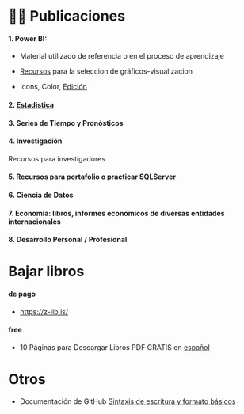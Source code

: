 # 👩‍💻 Publicaciones

#### 1. Power BI: 

+ Material utilizado de referencia o en el proceso de aprendizaje 

+ [Recursos](https://github.com/EvelynOr/Publicaciones/tree/main/1.%20De%20Power%20BI/Graficas) para la seleccion de gráficos-visualizacion 

+ Icons, Color, [Edición](https://github.com/EvelynOr/Publicaciones/tree/main/1.%20De%20Power%20BI/Icons%2C%20Stickers%2C%20Color%2C%20Otros)
  
#### 2. [Estadistica](https://github.com/EvelynOr/Publicaciones/tree/main/2.%20Estad%C3%ADstica)


#### 3. Series de Tiempo y Pronósticos


#### 4. Investigación

Recursos para investigadores 

#### 5. Recursos para portafolio o practicar SQLServer 

#### 6. Ciencia de Datos

#### 7. Economia: libros, informes económicos de diversas entidades internacionales   

#### 8. Desarrollo Personal / Profesional


# Bajar libros
####  de pago
- https://z-lib.is/

  
#### free 
- 10 Páginas para Descargar Libros PDF GRATIS en [español](https://claudioinacio.com/2022/01/31/descargar-libros-pdf-gratis-espanol-completos/)

  
# Otros

- Documentación de GitHub [Sintaxis de escritura y formato básicos](https://docs.github.com/es/get-started/writing-on-github/getting-started-with-writing-and-formatting-on-github/basic-writing-and-formatting-syntax#supported-color-models)
  

